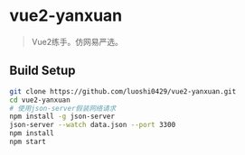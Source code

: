 # vue2-yanxuan
> Vue2练手。仿网易严选。

## Build Setup

``` bash
git clone https://github.com/luoshi0429/vue2-yanxuan.git
cd vue2-yanxuan
# 使用json-server假装网络请求
npm install -g json-server
json-server --watch data.json --port 3300
npm install
npm start
```

